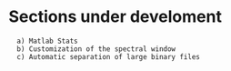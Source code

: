 # Sections under develoment

      a) Matlab Stats
      b) Customization of the spectral window
      c) Automatic separation of large binary files
